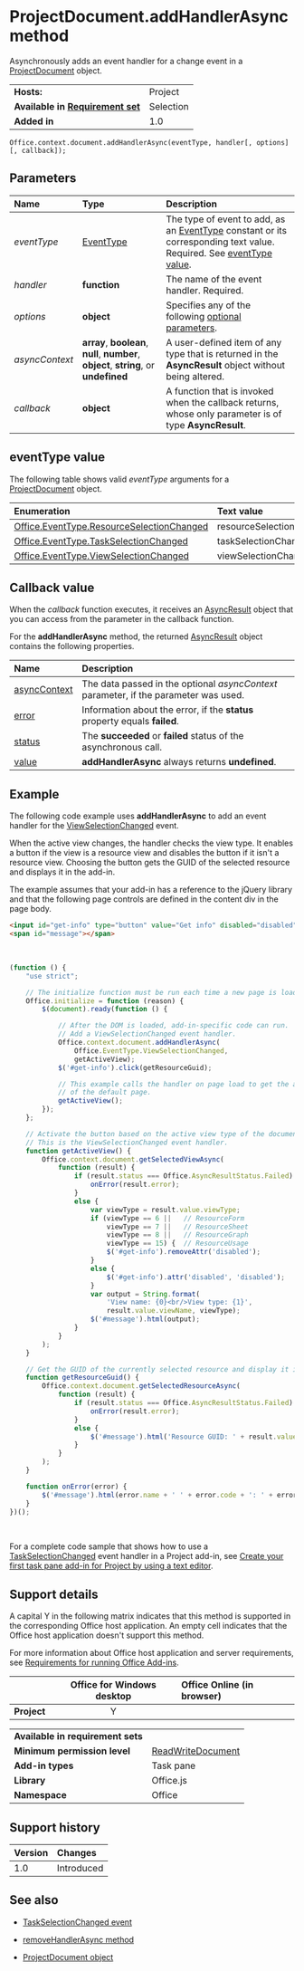 
# ProjectDocument.addHandlerAsync method
Asynchronously adds an event handler for a change event in a [ProjectDocument](/reference/shared/projectdocument.projectdocument.md) object.

|||
|:-----|:-----|
|**Hosts:**|Project|
|**Available in [Requirement set](../../docs/overview/specify-office-hosts-and-api-requirements.md)**|Selection|
|**Added in**|1.0|

```
Office.context.document.addHandlerAsync(eventType, handler[, options][, callback]);
```

## Parameters

|**Name**|**Type**|**Description**|
|:-----|:-----|:-----|
| _eventType_|[EventType](/reference/shared/eventtype-enumeration.md)|The type of event to add, as an [EventType](/reference/shared/eventtype-enumeration.md) constant or its corresponding text value. Required. See [eventType value](#eventtype-value).|
| _handler_|**function**|The name of the event handler. Required.|
| _options_|**object**|Specifies any of the following [optional parameters](../../docs/develop/asynchronous-programming-in-office-add-ins.md#passing-optional-parameters-to-asynchronous-methods).|
| _asyncContext_|**array**,  **boolean**,  **null**,  **number**,  **object**, **string**, or  **undefined**|A user-defined item of any type that is returned in the  **AsyncResult** object without being altered.|
| _callback_|**object**|A function that is invoked when the callback returns, whose only parameter is of type  **AsyncResult**.|


## eventType value

The following table shows valid _eventType_ arguments for a [ProjectDocument](/reference/shared/projectdocument.projectdocument.md) object.

|**Enumeration**|**Text value**|
|:-----|:-----|
|[Office.EventType.ResourceSelectionChanged](/reference/shared/projectdocument.resourceselectionchanged.event.md)|resourceSelectionChanged|
|[Office.EventType.TaskSelectionChanged](/reference/shared/projectdocument.taskselectionchanged.event.md)|taskSelectionChanged|
|[Office.EventType.ViewSelectionChanged](/reference/shared/projectdocument.viewselectionchanged.event.md)|viewSelectionChanged|

## Callback value

When the  _callback_ function executes, it receives an [AsyncResult](/reference/shared/asyncresult.md) object that you can access from the parameter in the callback function.

For the  **addHandlerAsync** method, the returned [AsyncResult](/reference/shared/asyncresult.md) object contains the following properties.

|**Name**|**Description**|
|:-----|:-----|
|[asyncContext](/reference/shared/asyncresult.asynccontext.md)|The data passed in the optional  _asyncContext_ parameter, if the parameter was used.|
|[error](/reference/shared/asyncresult.error.md)|Information about the error, if the  **status** property equals **failed**.|
|[status](/reference/shared/asyncresult.status.md)|The  **succeeded** or **failed** status of the asynchronous call.|
|[value](/reference/shared/asyncresult.value.md)|**addHandlerAsync** always returns **undefined**.|

## Example

The following code example uses  **addHandlerAsync** to add an event handler for the [ViewSelectionChanged](/reference/shared/projectdocument.viewselectionchanged.event.md) event.

When the active view changes, the handler checks the view type. It enables a button if the view is a resource view and disables the button if it isn't a resource view. Choosing the button gets the GUID of the selected resource and displays it in the add-in.

The example assumes that your add-in has a reference to the jQuery library and that the following page controls are defined in the content div in the page body.

```HTML
<input id="get-info" type="button" value="Get info" disabled="disabled" /><br />
<span id="message"></span>
```

<br/>

```js
(function () {
    "use strict";

    // The initialize function must be run each time a new page is loaded.
    Office.initialize = function (reason) {
        $(document).ready(function () {

            // After the DOM is loaded, add-in-specific code can run.
            // Add a ViewSelectionChanged event handler.
            Office.context.document.addHandlerAsync(
                Office.EventType.ViewSelectionChanged,
                getActiveView);
            $('#get-info').click(getResourceGuid);

            // This example calls the handler on page load to get the active view
            // of the default page.
            getActiveView();
        });
    };

    // Activate the button based on the active view type of the document.
    // This is the ViewSelectionChanged event handler.
    function getActiveView() {
        Office.context.document.getSelectedViewAsync(
            function (result) {
                if (result.status === Office.AsyncResultStatus.Failed) {
                    onError(result.error);
                }
                else {
                    var viewType = result.value.viewType;
                    if (viewType == 6 ||   // ResourceForm
                        viewType == 7 ||   // ResourceSheet
                        viewType == 8 ||   // ResourceGraph
                        viewType == 15) {  // ResourceUsage
                        $('#get-info').removeAttr('disabled');
                    }
                    else {
                        $('#get-info').attr('disabled', 'disabled');
                    }
                    var output = String.format(
                        'View name: {0}<br/>View type: {1}',
                        result.value.viewName, viewType);
                    $('#message').html(output);
                }
            }
        );
    }

    // Get the GUID of the currently selected resource and display it in the add-in.
    function getResourceGuid() {
        Office.context.document.getSelectedResourceAsync(
            function (result) {
                if (result.status === Office.AsyncResultStatus.Failed) {
                    onError(result.error);
                }
                else {
                    $('#message').html('Resource GUID: ' + result.value);
                }
            }
        );
    }

    function onError(error) {
        $('#message').html(error.name + ' ' + error.code + ': ' + error.message);
    }
})();
```

<br/>

For a complete code sample that shows how to use a [TaskSelectionChanged](/reference/shared/projectdocument.taskselectionchanged.event.md) event handler in a Project add-in, see [Create your first task pane add-in for Project by using a text editor](../../docs/project/create-your-first-task-pane-add-in-for-project-by-using-a-text-editor.md).


## Support details

A capital Y in the following matrix indicates that this method is supported in the corresponding Office host application. An empty cell indicates that the Office host application doesn't support this method.

For more information about Office host application and server requirements, see [Requirements for running Office Add-ins](../../docs/overview/requirements-for-running-office-add-ins.md).


||**Office for Windows desktop**|**Office Online (in browser)**|
|:-----|:---:|:-----|
|**Project**|Y||

|||
|:-----|:-----|
|**Available in requirement sets**||
|**Minimum permission level**|[ReadWriteDocument](../../docs/develop/requesting-permissions-for-api-use-in-content-and-task-pane-add-ins.md)|
|**Add-in types**|Task pane|
|**Library**|Office.js|
|**Namespace**|Office|

## Support history

|**Version**|**Changes**|
|:-----|:-----|
|1.0|Introduced|

## See also

- [TaskSelectionChanged event](/reference/shared/projectdocument.taskselectionchanged.event.md)

- [removeHandlerAsync method](/reference/shared/projectdocument.addhandlerasync.md)

- [ProjectDocument object](/reference/shared/projectdocument.projectdocument.md)
